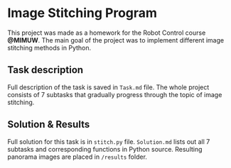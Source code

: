 # Image Stitching Program

This project was made as a homework for the Robot Control course **@MIMUW**. The main goal of the project was to implement different image stitching methods in Python.

## Task description

Full description of the task is saved in `Task.md` file. The whole project consists of 7 subtasks that gradually progress through the topic of image stitching.

## Solution & Results

Full solution for this task is in `stitch.py` file. `Solution.md` lists out all 7 subtasks and corresponding functions in Python source. Resulting panorama images are placed in `/results` folder.